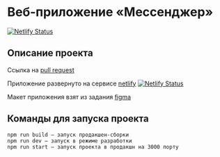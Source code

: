 #  Веб-приложениe «Мессенджер»

[![Netlify Status](https://api.netlify.com/api/v1/badges/77e9c85e-1911-49ce-8d3b-d8732cbddee7/deploy-status)](https://app.netlify.com/sites/meek-taiyaki-afa351/deploys)

## Описание проекта

Ссылка на [pull request](https://github.com/yugld/middle.messenger.praktikum.yandex/pull/2)

Приложение развернуто на сервисе [netlify](https://meek-taiyaki-afa351.netlify.app) [![Netlify Status](https://api.netlify.com/api/v1/badges/77e9c85e-1911-49ce-8d3b-d8732cbddee7/deploy-status)](https://app.netlify.com/sites/meek-taiyaki-afa351/deploys)

Макет приложения взят из задания [figma](https://www.figma.com/file/l909hSsb2cqiuzq1uCZGBJ/Chat_external_link-(Copy)?node-id=0%3A1&t=ru1DWbDG1YCChMBg-0)

## Команды для запуска проекта
```
npm run build — запуск продакшен-сборки
npm run dev — запуск в режиме разработки
npm run start — запуск проекта в продакшн на 3000 порту

```